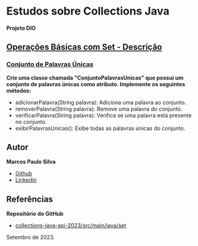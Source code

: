 # Estudos sobre Collections Java
**Projeto DIO**

## [Operações Básicas com Set - Descrição](https://github.com/cami-la/collections-java-api-2023/blob/master/src/main/java/set/README.md#operações-básicas-com-set)
### [Conjunto de Palavras Únicas](https://github.com/cami-la/collections-java-api-2023/blob/master/src/main/java/set/README.md#2-conjunto-de-palavras-únicas)

**Crie uma classe chamada "ConjuntoPalavrasUnicas" que possui um conjunto de palavras únicas como atributo. Implemente os seguintes métodos:**

- adicionarPalavra(String palavra): Adiciona uma palavra ao conjunto.
- removerPalavra(String palavra): Remove uma palavra do conjunto.
- verificarPalavra(String palavra): Verifica se uma palavra está presente no conjunto.
- exibirPalavrasUnicas(): Exibe todas as palavras únicas do conjunto.


## Autor

**Marcos Paulo Silva**
- [Github](https://www.github.com/souomarcos)
- [Linkedin](https://www.github.com/souomarcos)

## Referências

**Repositório do GitHub**
- [collections-java-api-2023/src/main/java/set](https://github.com/cami-la/collections-java-api-2023/blob/master/src/main/java/set/README.md)

Setembro de 2023.